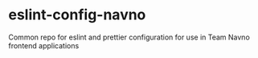 # eslint-config-navno
Common repo for eslint and prettier configuration for use in Team Navno frontend applications
